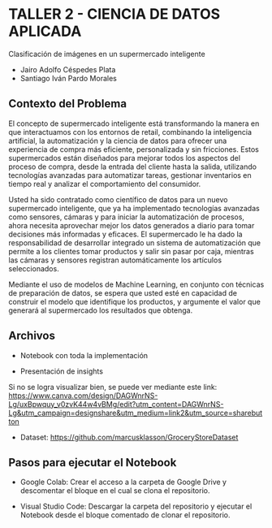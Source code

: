 # TALLER 2 - CIENCIA DE DATOS APLICADA

Clasificación de imágenes en un supermercado inteligente

* Jairo Adolfo Céspedes Plata
* Santiago Iván Pardo Morales


## Contexto del Problema

El concepto de supermercado inteligente está transformando la manera en que interactuamos con los entornos de retail, combinando la inteligencia artificial, la automatización y la ciencia de datos para ofrecer una experiencia de compra más eficiente, personalizada y sin fricciones. Estos supermercados están diseñados para mejorar todos los aspectos del proceso de compra, desde la entrada del cliente hasta la salida, utilizando tecnologías avanzadas para automatizar tareas, gestionar inventarios en tiempo real y analizar el comportamiento del consumidor.


Usted ha sido contratado como científico de datos para un nuevo supermercado inteligente, que ya ha implementado tecnologías avanzadas como sensores, cámaras y para iniciar la automatización de procesos, ahora necesita aprovechar mejor los datos generados a diario para tomar decisiones más informadas y eficaces.
El supermercado le ha dado la responsabilidad de desarrollar integrado un sistema de automatización que permite a los clientes tomar productos y salir sin pasar por caja, mientras las cámaras y sensores registran automáticamente los artículos seleccionados.



Mediante el uso de modelos de Machine Learning, en conjunto con técnicas de preparación de datos, se espera que usted esté en capacidad de construir el modelo que identifique los productos, y argumente el valor que generará al supermercado los resultados que obtenga.


## Archivos

* Notebook con toda la implementación

* Presentación de insights


Si no se logra visualizar bien, se puede ver mediante este link: https://www.canva.com/design/DAGWnrNS-Lg/uxBpwquy_v0zvK44w4vBMg/edit?utm_content=DAGWnrNS-Lg&utm_campaign=designshare&utm_medium=link2&utm_source=sharebutton

* Dataset: https://github.com/marcusklasson/GroceryStoreDataset

## Pasos para ejecutar el Notebook

* Google Colab: Crear el acceso a la carpeta de Google Drive y descomentar el bloque en el cual se clona el repositorio.

* Visual Studio Code: Descargar la carpeta del repositorio y ejecutar el Notebook desde el bloque comentado de clonar el repositorio.



